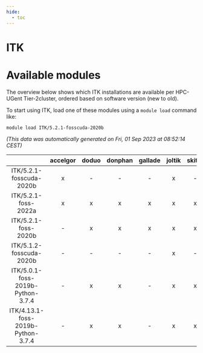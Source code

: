 ```yaml
---
hide:
  - toc
---
```


ITK
===

# Available modules


The overview below shows which ITK installations are available per HPC-UGent Tier-2cluster, ordered based on software version (new to old).

To start using ITK, load one of these modules using a `module load` command like:

```shell
module load ITK/5.2.1-fosscuda-2020b
```

*(This data was automatically generated on Fri, 01 Sep 2023 at 08:52:14 CEST)*  

| |accelgor|doduo|donphan|gallade|joltik|skitty|swalot|victini|
| :---: | :---: | :---: | :---: | :---: | :---: | :---: | :---: | :---: |
|ITK/5.2.1-fosscuda-2020b|x|-|-|-|x|-|-|-|
|ITK/5.2.1-foss-2022a|x|x|x|x|x|x|x|x|
|ITK/5.2.1-foss-2020b|-|x|x|x|x|x|x|x|
|ITK/5.1.2-fosscuda-2020b|-|-|-|-|x|-|-|-|
|ITK/5.0.1-foss-2019b-Python-3.7.4|-|x|x|-|x|x|-|x|
|ITK/4.13.1-foss-2019b-Python-3.7.4|-|x|x|-|x|x|x|x|
